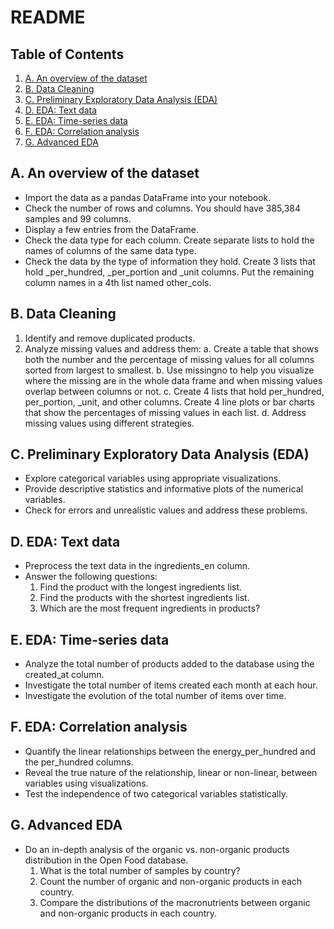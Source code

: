 # README

## Table of Contents
1. [A. An overview of the dataset](#overview)
2. [B. Data Cleaning](#data-cleaning)
3. [C. Preliminary Exploratory Data Analysis (EDA)](#preliminary-eda)
4. [D. EDA: Text data](#text-data)
5. [E. EDA: Time-series data](#time-series-data)
6. [F. EDA: Correlation analysis](#correlation-analysis)
7. [G. Advanced EDA](#advanced-eda)

<a name="overview"></a>
## A. An overview of the dataset
- Import the data as a pandas DataFrame into your notebook.
- Check the number of rows and columns. You should have 385,384 samples and 99 columns.
- Display a few entries from the DataFrame.
- Check the data type for each column. Create separate lists to hold the names of columns of the same data type.
- Check the data by the type of information they hold. Create 3 lists that hold _per_hundred, _per_portion and _unit columns. Put the remaining column names in a 4th list named other_cols.

<a name="data-cleaning"></a>
## B. Data Cleaning
1. Identify and remove duplicated products.
2. Analyze missing values and address them:
   a. Create a table that shows both the number and the percentage of missing values for all columns sorted from largest to smallest.
   b. Use missingno to help you visualize where the missing are in the whole data frame and when missing values overlap between columns or not.
   c. Create 4 lists that hold per_hundred, per_portion, _unit, and other columns. Create 4 line plots or bar charts that show the percentages of missing values in each list.
   d. Address missing values using different strategies.

<a name="preliminary-eda"></a>
## C. Preliminary Exploratory Data Analysis (EDA)
- Explore categorical variables using appropriate visualizations.
- Provide descriptive statistics and informative plots of the numerical variables.
- Check for errors and unrealistic values and address these problems.

<a name="text-data"></a>
## D. EDA: Text data
- Preprocess the text data in the ingredients_en column.
- Answer the following questions:
  1. Find the product with the longest ingredients list.
  2. Find the products with the shortest ingredients list.
  3. Which are the most frequent ingredients in products?

<a name="time-series-data"></a>
## E. EDA: Time-series data
- Analyze the total number of products added to the database using the created_at column.
- Investigate the total number of items created each month at each hour.
- Investigate the evolution of the total number of items over time.

<a name="correlation-analysis"></a>
## F. EDA: Correlation analysis
- Quantify the linear relationships between the energy_per_hundred and the per_hundred columns.
- Reveal the true nature of the relationship, linear or non-linear, between variables using visualizations.
- Test the independence of two categorical variables statistically.

<a name="advanced-eda"></a>
## G. Advanced EDA
- Do an in-depth analysis of the organic vs. non-organic products distribution in the Open Food database.
  1. What is the total number of samples by country?
  2. Count the number of organic and non-organic products in each country.
  3. Compare the distributions of the macronutrients between organic and non-organic products in each country.
